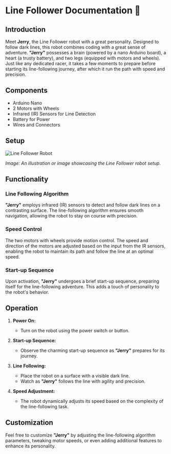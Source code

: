 # Line Follower Documentation :robot:

## Introduction

Meet **Jerry**, the Line Follower robot with a great personality. Designed to follow dark lines, this robot combines coding with a great sense of adventure. **"Jerry"** possesses a brain (powered by a nano Arduino board), a heart (a trusty battery), and two legs (equipped with motors and wheels). Just like any dedicated racer, it takes a few moments to prepare before starting its line-following journey, after which it run the path with speed and precision.

## Components

- Arduino Nano
- 2 Motors with Wheels
- Infrared (IR) Sensors for Line Detection
- Battery for Power
- Wires and Connectors

## Setup

![Line Follower Robot](https://example.com/line_follower_image)

*Image: An illustration or image showcasing the Line Follower robot setup.*

## Functionality

### Line Following Algorithm

**"Jerry"** employs infrared (IR) sensors to detect and follow dark lines on a contrasting surface. The line-following algorithm ensures smooth navigation, allowing the robot to stay on course with precision.

### Speed Control

The two motors with wheels provide motion control. The speed and direction of the motors are adjusted based on the input from the IR sensors, enabling the robot to maintain its path and follow the line at an optimal speed.

### Start-up Sequence

Upon activation, **"Jerry"** undergoes a brief start-up sequence, preparing itself for the line-following adventure. This adds a touch of personality to the robot's behavior.

## Operation

1. **Power On:**
   - Turn on the robot using the power switch or button.

2. **Start-up Sequence:**
   - Observe the charming start-up sequence as **"Jerry"** prepares for its journey.

3. **Line Following:**
   - Place the robot on a surface with a visible dark line.
   - Watch as **"Jerry"** follows the line with agility and precision.

4. **Speed Adjustment:**
   - The robot dynamically adjusts its speed based on the complexity of the line-following task.

## Customization

Feel free to customize **"Jerry"** by adjusting the line-following algorithm parameters, tweaking motor speeds, or even adding additional features to enhance its personality.
